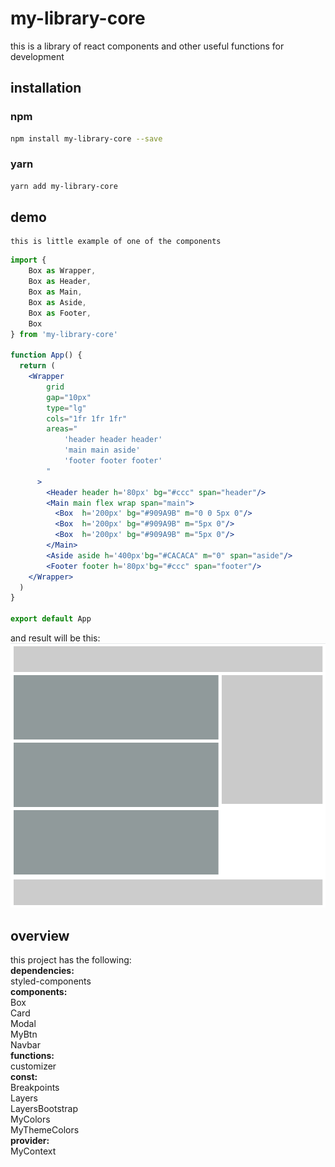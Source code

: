 # my-library-core
this is a library of react components and other useful functions for development

## installation

### npm
```bash
npm install my-library-core --save
```
### yarn 
```bash
yarn add my-library-core
```
## demo
    this is little example of one of the components
```jsx
import {
    Box as Wrapper,
    Box as Header,
    Box as Main,
    Box as Aside,
    Box as Footer,
    Box
} from 'my-library-core'

function App() {
  return (
    <Wrapper 
        grid
        gap="10px"
        type="lg" 
        cols="1fr 1fr 1fr" 
        areas="
            'header header header'
            'main main aside'
            'footer footer footer'
        "
      >
        <Header header h='80px' bg="#ccc" span="header"/>
        <Main main flex wrap span="main">
          <Box  h='200px' bg="#909A9B" m="0 0 5px 0"/>
          <Box  h='200px' bg="#909A9B" m="5px 0"/>
          <Box  h='200px' bg="#909A9B" m="5px 0"/>
        </Main>
        <Aside aside h='400px'bg="#CACACA" m="0" span="aside"/>
        <Footer footer h='80px'bg="#ccc" span="footer"/>
    </Wrapper>
  )
}

export default App
```
and result will be this:
![Screenshot](src/assets/Capture.PNG)


## overview
this project has the following:<br />
<b>dependencies:</b><br />
    styled-components <br />
<b>components:</b> <br />
    Box<br />
    Card<br />
    Modal<br />
    MyBtn<br />
    Navbar<br />
<b>functions:</b> <br />
    customizer<br />
<b>const:</b> <br />
    Breakpoints<br />
    Layers<br />
    LayersBootstrap<br />
    MyColors<br />
    MyThemeColors<br />
<b>provider:</b><br />
    MyContext<br />